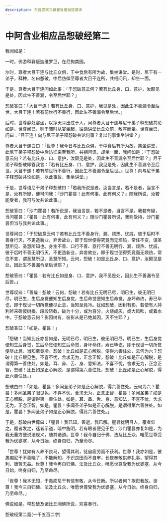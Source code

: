 ```yaml
---
description: 东晋罽宾三藏瞿昙僧伽提婆译
---
```


# 中阿含业相应品惒破经第二

我闻如是：

一时，佛游释羇瘦迦维罗卫，在尼拘类园。

尔时，尊者大目干连与比丘众俱，于中食后有所为故，集坐讲堂。是时，尼干有一弟子，释种，名曰惒破，中后仿徉至尊者大目干连所，共相问讯，却坐一面。

于是，尊者大目干连问如此事：「于惒破意云何？若有比丘身、口、意护，汝颇见是处，因此生不善漏，令至后世耶？」

惒破答曰：「大目干连！若有比丘身、口、意护，我见是处，因此生不善漏令至后世。大目干连！若有前世行不善行，因此生不善漏令至后世。」

后时，世尊静处宴坐，以净天耳出过于人，闻尊者大目干连与尼干弟子释惒破共论如是。世尊闻已，则于晡时从宴坐起，往诣讲堂比丘众前，敷座而坐。世尊坐已，问曰：「目干连！向与尼干弟子释惒破共论何事？复以何事集坐讲堂？」

尊者大目干连白曰：「世尊！我今日与比丘众俱，于中食后有所为故，集坐讲堂，此尼干弟子释惒破中后彷徉来至我所，共相问讯，却坐一面，我问如是：『于惒破意云何？若有比丘身、口、意护，汝颇见是处，因此生不善漏令至后世耶？』尼干弟子释惒破即答我言：『若有比丘身、口、意护，我见是处，因此生不善漏令至后世。大目干连！若有前世行不善行，因此生不善漏令至后世。』世尊！向与尼干弟子释惒破共论如是，以此事故，集坐讲堂。」

于是，世尊语尼干弟子释惒破曰：「若我所说是者，汝当言是，若不是者，当言不是，汝有所疑，便可问我：『沙门瞿昙！此有何事，此有何义？』随我所说，汝若能受者，我可与汝共论此事。」

惒破答曰：「沙门瞿昙！若所说是，我当言是，若不是者，当言不是，我若有疑，当问瞿昙：『瞿昙！此有何事，此有何义？』随沙门瞿昙所说，我则受持，沙门瞿昙但当与我共论此事。」

世尊问曰：「于惒破意云何？若有比丘生不善身行、漏、烦热、忧戚，彼于后时不善身行灭，不更造新业，弃舍故业，即于现世便得究竟而无烦热，常住不变，谓圣慧所见、圣慧所知也。身生不善、口行不善、意行不善无明行、漏、烦热、忧戚，彼于后时不善无明行灭，不更造新业，弃舍故业，即于现世便得究竟而无烦热，常住不变，谓圣慧所见、圣慧所知。云何，惒破！如是比丘身、口、意护，汝颇见是处，因此生不善漏令至后世耶？」

惒破答曰：「瞿昙！若有比丘如是身、口、意护，我不见是处，因此生不善漏令至后世。」

世尊叹曰：「善哉！惒破！云何，惒破！若有比丘无明已尽，明已生，彼无明已尽，明已生，生后身觉便知生后身觉，生后命觉便知生后命觉，身坏命终，寿已毕讫，即于现世一切所觉便尽止息，当知至竟冷。犹如惒破，因树有影，若使有人持利斧来斫彼树根，段段斩截，破为十分，或为百分，火烧成灰，或大风吹，或着水中。于惒破意云何？影因树有，彼影从是已绝其因，灭不生耶？」

惒破答曰：「如是。瞿昙！」

「惒破！当知比丘亦复如是，无明已尽，明已生，彼无明已尽，明已生，生后身觉便知生后身觉，生后命觉便知生后命觉，身坏命终，寿已毕讫，即于现世一切所觉便尽止息，当知至竟冷。惒破！比丘如是正心解脱，便得六善住处，云何为六？惒破！比丘眼见色，不喜不忧，舍求无为，正念正智，惒破！比丘如是正心解脱，是谓得第一善住处。如是，耳、鼻、舌、身、意知法，不喜不忧，舍求无为，正念正智，惒破！比丘如是正心解脱，是谓得第六善住处，惒破！比丘如是正心解脱，得此六善住处。」

惒破白曰：「如是，瞿昙！多闻圣弟子如是正心解脱，得六善住处。云何为六？瞿昙！多闻圣弟子眼见色，不喜不忧，舍求无为，正念正智，瞿昙！多闻圣弟子如是正心解脱，是谓得第一善住处。如是，耳、鼻、舌、身、意知法，不喜不忧，舍求无为，正念正智。如是，瞿昙！多闻圣弟子如是正心解脱，是谓得第六善住处。如是，瞿昙！多闻圣弟子如是正心解脱，得此六善住处。」

于是，惒破白世尊曰：「瞿昙！我已知，善逝，我已解。瞿昙犹明目人，覆者仰之，覆者发之，迷者示道，暗中施明，若有眼者便见于色；沙门瞿昙亦复如是，为我无量方便说法现义，随其诸道。世尊！我今自归于佛、法及比丘众，唯愿世尊受我为优婆塞，从今日始，终身自归，乃至命尽。

「世尊！犹如有人养不良马，望得其利，徒自疲劳而不获利。世尊！我亦如是，彼愚痴尼干不善晓了，不能解知，不识良田而不自审，长夜奉敬供养礼事，望得其利，唐苦无益。世尊！我今再自归佛、法及比丘众，唯愿世尊受我为优婆塞，从今日始，终身自归，乃至命尽。

「世尊！我本无知，于愚痴尼干有信有敬，从今日断。所以者何？欺诳我故。世尊！我今三自归佛、法及比丘众，唯愿世尊受我为优婆塞，从今日始，终身自归，乃至命尽。」

佛说如是。释惒破及诸比丘闻佛所说，欢喜奉行。

惒破经第二竟(一千五百二字)
